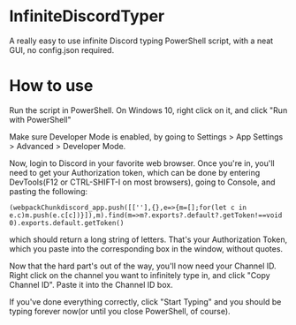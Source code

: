 # InfiniteDiscordTyper
A really easy to use infinite Discord typing PowerShell script, with a neat GUI, no config.json required.

# How to use
Run the script in PowerShell. On Windows 10, right click on it, and click "Run with PowerShell"

Make sure Developer Mode is enabled, by going to Settings > App Settings > Advanced > Developer Mode.

Now, login to Discord in your favorite web browser. Once you're in, you'll need to get your Authorization token, which can be done by entering DevTools(F12 or CTRL-SHIFT-I on most browsers), going to Console, and pasting the following:

```(webpackChunkdiscord_app.push([[''],{},e=>{m=[];for(let c in e.c)m.push(e.c[c])}]),m).find(m=>m?.exports?.default?.getToken!==void 0).exports.default.getToken()```

which should return a long string of letters. That's your Authorization Token, which you paste into the corresponding box in the window, without quotes.

Now that the hard part's out of the way, you'll now need your Channel ID. Right click on the channel you want to infinitely type in, and click "Copy Channel ID". Paste it into the Channel ID box.

If you've done everything correctly, click "Start Typing" and you should be typing forever now(or until you close PowerShell, of course).
